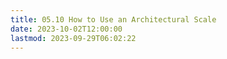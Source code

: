 ```yaml
---
title: 05.10 How to Use an Architectural Scale
date: 2023-10-02T12:00:00
lastmod: 2023-09-29T06:02:22
---
```


